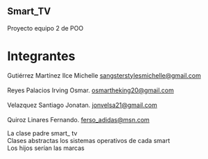 ## Smart_TV
Proyecto equipo 2 de POO

# Integrantes 
Gutiérrez Martínez Ilce Michelle sangsterstylesmichelle@gmail.com<br><br>
Reyes Palacios Irving Osmar.     osmartheking20@gmail.com<br><br>
Velazquez Santiago Jonatan.      jonvelsa21@gmail.com<br><br>
Quiroz Linares Fernando.         ferso_adidas@msn.com


La clase padre smart_ tv<br>
Clases abstractas los sistemas operativos de cada smart<br>
Los hijos serían las marcas




